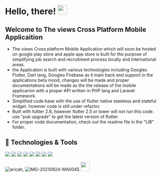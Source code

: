 

# Hello, there! <img src="https://raw.githubusercontent.com/MartinHeinz/MartinHeinz/master/wave.gif" width="30px">
## Welcome to The views Cross Platform Mobile Applicaition
- The views Cross platform Mobile Application which will soon be hosted on google play store and apple app store is built for the purpose of simplifying job search and recruitment process locally and international areas. 
- the Application is built with various technologies including Googles Flutter, Dart lang, Googles Firebase as it main back end support in the applications beta mood, changes will be made and proper documentations will be made as the the release of the mobile applicarion with a proper API written in PHP lang and Laravel Framework.
- Simplified code base with the use of flutter native stateless and stateful widget. however code is still under refactor.
- Built with fultter 2.8, however flutter 2.5 or lower will not run this code. use "pub upgrade" to get the latest version of flutter.
- For proper code documentation, check out the readme file in the "LIB" folder.


## 🔧 Technologies & Tools
![](https://img.shields.io/badge/OS-macOS-informational?style=flat&logo=apple&logoColor=Grey&color=808080)
![](https://img.shields.io/badge/Editor-IntelliJIDEA-informational?style=flat&logo=intellij-idea&logoColor=cyan&color=000000)
![](https://img.shields.io/badge/Editor-Visual_Studio_Code-informational?style=flat&logo=visual%20studio%20code&logoColor=cyan&color=0078D4)
![](https://img.shields.io/badge/Editor-Xcode-informational?style=flat&logo=Xcode&logoColor=cyan&color=0078D4)
![](https://img.shields.io/badge/Editor-Android_Studio-informational?style=flat&logo=android-studio&logoColor=cyan&color=3DDC84)
![](https://img.shields.io/badge/Code-Dart-informational?style=flat&logo=Dart&logoColor=aqua&color=87ceeb)
![](https://img.shields.io/badge/Framework-Flutter-informational?style=flat&logo=flutter&logoColor=cyan&color=00FFFF)
![](https://img.shields.io/badge/Tools-firebase-informational?style=flat&logo=firebase&logoColor=Yellow&color=ffca28)

<!-- ## &#x1f4c8; GitHub Stats -->

<!-- ![Travis-ugo's GitHub stats](https://github-readme-stats.vercel.app/api?username=Travis-ugo&show_icons=true&theme=dark)
[![Top Langs](https://github-readme-stats.vercel.app/api/top-langs/?username=Travis-ugo&hide=python,Ruby,PowerShell&layout=compact&theme=dark)](https://github.com/Travis-ugo/Mobile_HR) -->

![aricah](https://user-images.githubusercontent.com/68594765/159682582-5b1c4b72-9b7c-4206-a5fe-93aa211bb78b.jpg), 
![IMG-20210924-WA0045](https://user-images.githubusercontent.com/68594765/159682975-b3aed05b-77b1-42f5-80b6-891f2fa45824.jpg)
<img src = "https://user-images.githubusercontent.com/68594765/159682975-b3aed05b-77b1-42f5-80b6-891f2fa45824.jpg" width = "30px">






